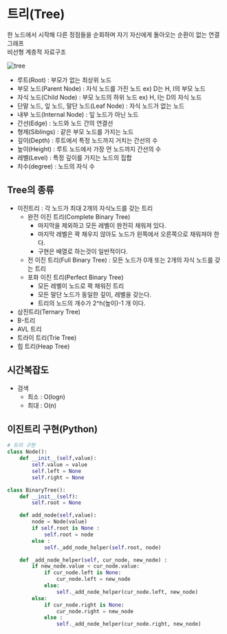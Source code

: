 # 트리(Tree)
한 노드에서 시작해 다른 정점들을 순회하며 자기 자신에게 돌아오는 순환이 없는 연결 그래프   
비선형 계층적 자료구조

![tree](https://user-images.githubusercontent.com/113990279/218428716-1657a98e-6119-4e8f-8fec-98d6c6a02ac4.png)

- 루트(Root) : 부모가 없는 최상위 노드
- 부모 노드(Parent Node) : 자식 노드를 가진 노드 ex) D는 H, I의 부모 노드
- 자식 노드(Child Node) : 부모 노드의 하위 노드 ex) H, I는 D의 자식 노드
- 단말 노드, 잎 노드, 말단 노드(Leaf Node) : 자식 노드가 없는 노드
- 내부 노드(Internal Node) : 잎 노드가 아닌 노드
- 간선(Edge) : 노드와 노드 간의 연결선
- 형제(Siblings) : 같은 부모 노드를 가지는 노드
- 깊이(Depth) : 루트에서 특정 노드까지 거치는 간선의 수
- 높이(Height) : 루트 노드에서 가장 먼 노드까지 간선의 수
- 레벨(Level) : 특정 깊이를 가지는 노드의 집합
- 차수(degree) : 노드의 자식 수

## Tree의 종류
- 이진트리 : 각 노드가 최대 2개의 자식노드를 갖는 트리
  - 완전 이진 트리(Complete Binary Tree)
    - 마지막을 제외하고 모든 레벨이 완전히 채워져 있다.
    - 마지막 레벨은 꽉 채우지 않아도 노드가 왼쪽에서 오른쪽으로 채워져야 한다.
    - 구현은 배열로 하는것이 일반적이다.
  - 전 이진 트리(Full Binary Tree) : 모든 노드가 0개 또는 2개의 자식 노드를 갖는 트리
  - 포화 이진 트리(Perfect Binary Tree) 
    - 모든 레벨이 노드로 꽉 채워진 트리
    - 모든 말단 노드가 동일한 깊이, 레벨을 갖는다.
    - 트리의 노드의 개수가 2^h(높이)-1 개 이다.
- 삼진트리(Ternary Tree)
- B-트리
- AVL 트리
- 트라이 트리(Trie Tree)
- 힙 트리(Heap Tree)

## 시간복잡도
- 검색
  - 최소 : O(logn)
  - 최대 : O(n)

## 이진트리 구현(Python)

```Python
# 트리 구현
class Node():
    def __init__(self,value):
        self.value = value
        self.left = None
        self.right = None

class BinaryTree():
    def __init__(self):
        self.root = None

    def add_node(self,value):
        node = Node(value)
        if self.root is None :
            self.root = node
        else :
            self._add_node_helper(self.root, node)

    def _add_node_helper(self, cur_node, new_node) :
        if new_node.value < cur_node.value:
            if cur_node.left is None:
                cur_node.left = new_node
            else:
                self._add_node_helper(cur_node.left, new_node)
        else:
            if cur_node.right is None:
                cur_node.right = new_node
            else :
                self._add_node_helper(cur_node.right, new_node)
```